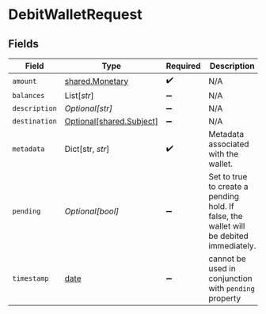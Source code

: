 # DebitWalletRequest


## Fields

| Field                                                                                   | Type                                                                                    | Required                                                                                | Description                                                                             |
| --------------------------------------------------------------------------------------- | --------------------------------------------------------------------------------------- | --------------------------------------------------------------------------------------- | --------------------------------------------------------------------------------------- |
| `amount`                                                                                | [shared.Monetary](../../models/shared/monetary.md)                                      | :heavy_check_mark:                                                                      | N/A                                                                                     |
| `balances`                                                                              | List[*str*]                                                                             | :heavy_minus_sign:                                                                      | N/A                                                                                     |
| `description`                                                                           | *Optional[str]*                                                                         | :heavy_minus_sign:                                                                      | N/A                                                                                     |
| `destination`                                                                           | [Optional[shared.Subject]](../../models/shared/subject.md)                              | :heavy_minus_sign:                                                                      | N/A                                                                                     |
| `metadata`                                                                              | Dict[str, *str*]                                                                        | :heavy_check_mark:                                                                      | Metadata associated with the wallet.                                                    |
| `pending`                                                                               | *Optional[bool]*                                                                        | :heavy_minus_sign:                                                                      | Set to true to create a pending hold. If false, the wallet will be debited immediately. |
| `timestamp`                                                                             | [date](https://docs.python.org/3/library/datetime.html#date-objects)                    | :heavy_minus_sign:                                                                      | cannot be used in conjunction with `pending` property                                   |